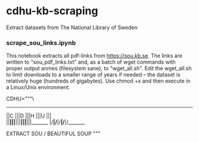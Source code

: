 # cdhu-kb-scraping
Extract datasets from The National Library of Sweden

### scrape_sou_links.ipynb

This notebook extracts all pdf-links from https://sou.kb.se. The links are written to "sou_pdf_links.txt" and, as a batch of wget commands with proper output anmes (filesystem sane), to "wget_all.sh". Edit the wget_all.sh to limit downloads to a smaller range of years if needed – the dataset is relatively huge (hundreds of gigabytes). Use chmod +x and then execute in a Linux/Unix environment.

CDHU="""\
 ____ ____ ____ ____ ________ 
||C |||D |||H |||U |||       
||__|||__|||__|||__|||_______
|/__\|/__\|/__\|/__\|/_______

 EXTRACT SOU / BEAUTIFUL SOUP
"""